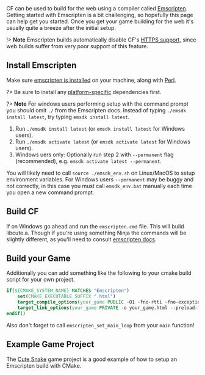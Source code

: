 [](../header.md ':include')

<br>

CF can be used to build for the web using a compiler called [Emscripten](https://emscripten.org/). Getting started with Emscripten is a bit challenging, so hopefully this page can help get you started. Once you get your game building for the web it's usually quite a breeze after the initial setup.

!> **Note** Emscripten builds automatically disable CF's [HTTPS support](https://randygaul.github.io/cute_framework/#/api_reference?id=web), since web builds suffer from very poor support of this feature.

## Install Emscripten

Make sure [emscripten is installed](https://emscripten.org/docs/getting_started/downloads.html) on your machine, along with [Perl](https://strawberryperl.com/).

?> Be sure to install any [platform-specific](https://emscripten.org/docs/getting_started/downloads.html#platform-specific-notes) dependencies first.

?> **Note** For windows users performing setup with the command prompt you should omit `./` from the Emscripten docs. Instead of typing `./emsdk install latest`, try typing `emsdk install latest`.

1. Run `./emsdk install latest` (or `emsdk install latest` for Windows users).
2. Run `./emsdk activate latest` (or `emsdk activate latest` for Windows users).
3. Windows uers only: Optionally run step 2 with `--permanent` flag (recommended), e.g. `emsdk activate latest --permanent`.

You will likely need to call `source ./emsdk_env.sh` on Linux/MacOS to setup environment variables. For Windows users `--permanent` may be buggy and not correctly, in this case you must call `emsdk_env.bat` manually each time you open a new command prompt.

## Build CF

If on Windows go ahead and run the `emscripten.cmd` file. This will build libcute.a. Though if you're using something Ninja the commands will be slightly different, as you'll need to consult [emscripten docs](https://emscripten.org/docs/compiling/Building-Projects.html#integrating-with-a-build-system).

## Build your Game

Additionally you can add something like the following to your cmake build script for your own project.

```cmake
if(${CMAKE_SYSTEM_NAME} MATCHES "Emscripten")
	set(CMAKE_EXECUTABLE_SUFFIX ".html")
	target_compile_options(your_game PUBLIC -O1 -fno-rtti -fno-exceptions)
	target_link_options(your_game PRIVATE -o your_game.html --preload-file ${CMAKE_SOURCE_DIR}/content --emrun -O1)
endif()
```

Also don't forget to call `emscripten_set_main_loop` from your `main` function!

## Example Game Project

The [Cute Snake](https://github.com/RandyGaul/cute_snake/blob/master/README.md) game project is a good example of how to setup an Emscripten build with CMake.
